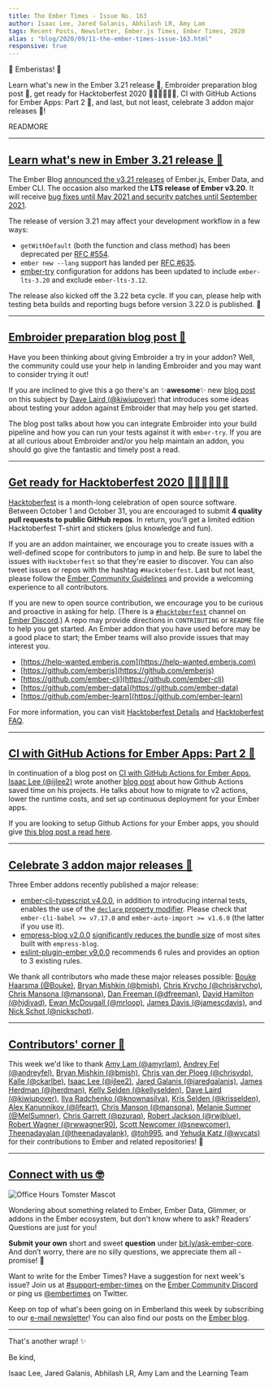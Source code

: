 ```yaml
---
title: The Ember Times - Issue No. 163
author: Isaac Lee, Jared Galanis, Abhilash LR, Amy Lam
tags: Recent Posts, Newsletter, Ember.js Times, Ember Times, 2020
alias : "blog/2020/09/11-the-ember-times-issue-163.html"
responsive: true
---
```


👋 Emberistas! 🐹

Learn what's new in the Ember 3.21 release 🎉,
Embroider preparation blog post 📖,
get ready for Hacktoberfest 2020 👩🏽‍💻🧑🏽‍💻,
CI with GitHub Actions for Ember Apps: Part 2 🎥,
and last, but not least, celebrate 3 addon major releases 🌟!

READMORE

---

## [Learn what's new in Ember 3.21 release 🎉](https://blog.emberjs.com/2020/09/02/ember-3-21-released.html)

The Ember Blog [announced the v3.21 releases](https://blog.emberjs.com/2020/09/02/ember-3-21-released.html) of Ember.js, Ember Data, and Ember CLI. The occasion also marked the **LTS release of Ember v3.20**. It will receive [bug fixes until May 2021 and security patches until September 2021](https://emberjs.com/releases/lts).

The release of version 3.21 may affect your development workflow in a few ways:

- `getWithDefault` (both the function and class method) has been deprecated per [RFC #554](https://github.com/emberjs/rfcs/blob/master/text/0554-deprecate-getwithdefault.md).
- `ember new --lang` support has landed per [RFC #635](https://github.com/emberjs/rfcs/blob/master/text/0635-ember-new-lang.md).
- [ember-try](https://github.com/ember-cli/ember-try) configuration for addons has been updated to include `ember-lts-3.20` and exclude `ember-lts-3.12`.

The release also kicked off the 3.22 beta cycle. If you can, please help with testing beta builds and reporting bugs before version 3.22.0 is published. 💜

---

## [Embroider preparation blog post 📖](https://medium.com/@kiwiupover/embroider-preparation-14d59edafc0b)

Have you been thinking about giving Embroider a try in your addon? Well, the community could use your help in landing Embroider and you may want to consider trying it out! 

If you are inclined to give this a go there's an ✨**awesome**✨ new [blog post](https://medium.com/@kiwiupover/embroider-preparation-14d59edafc0b) on this subject by [Dave Laird (@kiwiupover)](https://github.com/kiwiupover) that introduces some ideas about testing your addon against Embroider that may help you get started.

The blog post talks about how you can integrate Embroider into your build pipeline and how you can run your tests against it with `ember-try`. If you are at all curious about Embroider and/or you help maintain an addon, you should go give the fantastic and timely post a read.

---

## [Get ready for Hacktoberfest 2020 👩🏽‍💻🧑🏽‍💻](https://hacktoberfest.digitalocean.com/)

[Hacktoberfest](https://hacktoberfest.digitalocean.com/) is a month-long celebration of open source software. Between October 1 and October 31, you are encouraged to submit **4 quality pull requests to public GitHub repos**. In return, you'll get a limited edition Hacktoberfest T-shirt and stickers (plus knowledge and fun).

If you are an addon maintainer, we encourage you to create issues with a well-defined scope for contributors to jump in and help. Be sure to label the issues with `Hacktoberfest` so that they're easier to discover. You can also tweet issues or repos with the hashtag `#Hacktoberfest`. Last but not least, please follow the [Ember Community Guidelines](https://emberjs.com/guidelines) and provide a welcoming experience to all contributors.

If you are new to open source contribution, we encourage you to be curious and proactive in asking for help. (There is a [`#hacktoberfest`](https://discord.com/channels/480462759797063690/496453502298750988) channel on [Ember Discord](https://discord.gg/emberjs).) A repo may provide directions in `CONTRIBUTING` or `README` file to help you get started. An Ember addon that you have used before may be a good place to start; the Ember teams will also provide issues that may interest you.

- [https://help-wanted.emberjs.com](https://help-wanted.emberjs.com)
- [https://github.com/emberjs](https://github.com/emberjs)
- [https://github.com/ember-cli](https://github.com/ember-cli)
- [https://github.com/ember-data](https://github.com/ember-data)
- [https://github.com/ember-learn](https://github.com/ember-learn)

For more information, you can visit [Hacktoberfest Details](https://hacktoberfest.digitalocean.com/details) and [Hacktoberfest FAQ](https://hacktoberfest.digitalocean.com/faq).

---

## [CI with GitHub Actions for Ember Apps: Part 2 🎥](https://crunchingnumbers.live/2020/08/31/ci-with-github-actions-for-ember-apps-part-2/)

In continuation of a blog post on [CI with GitHub Actions for Ember Apps](https://crunchingnumbers.live/2020/03/17/ci-with-github-actions-for-ember-apps/), [Isaac Lee (@ijlee2)](https://github.com/ijlee2) wrote another [blog post](https://crunchingnumbers.live/2020/08/31/ci-with-github-actions-for-ember-apps-part-2/) about how Github Actions saved time on his projects. He talks about how to migrate to v2 actions, lower the runtime costs, and set up continuous deployment for your Ember apps.

If you are looking to setup Github Actions for your Ember apps, you should give [this blog post a read here](https://crunchingnumbers.live/2020/03/17/ci-with-github-actions-for-ember-apps/).

---

## [Celebrate 3 addon major releases 🌟](https://github.com/typed-ember/ember-cli-typescript/releases/tag/v4.0.0)

Three Ember addons recently published a major release:

- [ember-cli-typescript v4.0.0](https://github.com/typed-ember/ember-cli-typescript/releases/tag/v4.0.0), in addition to introducing internal tests, enables the use of the [`declare` property modifier](https://www.typescriptlang.org/docs/handbook/release-notes/typescript-3-7.html#the-usedefineforclassfields-flag-and-the-declare-property-modifier). Please check that `ember-cli-babel >= v7.17.0` and `ember-auto-import >= v1.6.0` (the latter if you use it).
- [empress-blog v2.0.0](https://github.com/empress/empress-blog/releases/tag/v2.0.0) [significantly reduces the bundle size](https://twitter.com/real_ate/status/1301536390845534208) of most sites built with `empress-blog`. 
- [eslint-plugin-ember v9.0.0](https://github.com/ember-cli/eslint-plugin-ember/releases/tag/v9.0.0) recommends 6 rules and provides an option to 3 existing rules.

We thank all contributors who made these major releases possible: [Bouke Haarsma (@Bouke)](https://github.com/Bouke), [Bryan Mishkin (@bmish)](https://github.com/bmish), [Chris Krycho (@chriskrycho)](https://github.com/chriskrycho), [Chris Mansona (@mansona)](https://github.com/mansona), [Dan Freeman (@dfreeman)](https://github.com/dfreeman), [David Hamilton (@hjdivad)](https://github.com/hjdivad), [Ewan McDougall (@mrloop)](https://github.com/mrloop), [James Davis (@jamescdavis)](https://github.com/jamescdavis), and [Nick Schot (@nickschot)](https://github.com/nickschot).

---

## [Contributors' corner 👏](https://guides.emberjs.com/release/contributing/repositories/)

<p>This week we'd like to thank <a href="https://github.com/amyrlam" rel="noopener noreferrer" target="_blank">Amy Lam (@amyrlam)</a>, <a href="https://github.com/andreyfel" rel="noopener noreferrer" target="_blank">Andrey Fel (@andreyfel)</a>, <a href="https://github.com/bmish" rel="noopener noreferrer" target="_blank">Bryan Mishkin (@bmish)</a>, <a href="https://github.com/chrisvdp" rel="noopener noreferrer" target="_blank">Chris van der Ploeg (@chrisvdp)</a>, <a href="https://github.com/ckarlbe" rel="noopener noreferrer" target="_blank">Kalle (@ckarlbe)</a>, <a href="https://github.com/ijlee2" rel="noopener noreferrer" target="_blank">Isaac Lee (@ijlee2)</a>, <a href="https://github.com/jaredgalanis" rel="noopener noreferrer" target="_blank">Jared Galanis (@jaredgalanis)</a>, <a href="https://github.com/jherdman" rel="noopener noreferrer" target="_blank">James Herdman (@jherdman)</a>, <a href="https://github.com/kellyselden" rel="noopener noreferrer" target="_blank">Kelly Selden (@kellyselden)</a>, <a href="https://github.com/kiwiupover" rel="noopener noreferrer" target="_blank">Dave Laird (@kiwiupover)</a>, <a href="https://github.com/knownasilya" rel="noopener noreferrer" target="_blank">Ilya Radchenko (@knownasilya)</a>, <a href="https://github.com/krisselden" rel="noopener noreferrer" target="_blank">Kris Selden (@krisselden)</a>, <a href="https://github.com/lifeart" rel="noopener noreferrer" target="_blank">Alex Kanunnikov (@lifeart)</a>, <a href="https://github.com/mansona" rel="noopener noreferrer" target="_blank">Chris Manson (@mansona)</a>, <a href="https://github.com/MelSumner" rel="noopener noreferrer" target="_blank">Melanie Sumner (@MelSumner)</a>, <a href="https://github.com/pzuraq" rel="noopener noreferrer" target="_blank">Chris Garrett (@pzuraq)</a>, <a href="https://github.com/rwjblue" rel="noopener noreferrer" target="_blank">Robert Jackson (@rwjblue)</a>, <a href="https://github.com/rwwagner90" rel="noopener noreferrer" target="_blank">Robert Wagner (@rwwagner90)</a>, <a href="https://github.com/snewcomer" rel="noopener noreferrer" target="_blank">Scott Newcomer (@snewcomer)</a>, <a href="https://github.com/theenadayalank" rel="noopener noreferrer" target="_blank">Theenadayalan (@theenadayalank)</a>, <a href="https://github.com/toh995" rel="noopener noreferrer" target="_blank">@toh995</a>, and <a href="https://github.com/wycats" rel="noopener noreferrer" target="_blank">Yehuda Katz (@wycats)</a> for their contributions to Ember and related repositories! 💖</p>

---

## [Connect with us 🤓](https://docs.google.com/forms/d/e/1FAIpQLScqu7Lw_9cIkRtAiXKitgkAo4xX_pV1pdCfMJgIr6Py1V-9Og/viewform)

<div class="blog-row">
  <img class="float-right small transparent padded" alt="Office Hours Tomster Mascot" title="Readers' Questions" src="/images/tomsters/officehours.png" />

  <p>Wondering about something related to Ember, Ember Data, Glimmer, or addons in the Ember ecosystem, but don't know where to ask? Readers’ Questions are just for you!</p>

  <p><strong>Submit your own</strong> short and sweet <strong>question</strong> under <a href="https://bit.ly/ask-ember-core" target="rq">bit.ly/ask-ember-core</a>. And don’t worry, there are no silly questions, we appreciate them all - promise! 🤞</p>

  <p>Want to write for the Ember Times? Have a suggestion for next week's issue? Join us at <a href="https://discordapp.com/channels/480462759797063690/485450546887786506">#support-ember-times</a> on the <a href="https://discordapp.com/invite/zT3asNS">Ember Community Discord</a> or ping us <a href="https://twitter.com/embertimes">@embertimes</a> on Twitter.</p>

  <p>Keep on top of what's been going on in Emberland this week by subscribing to our <a href="https://the-emberjs-times.ongoodbits.com/">e-mail newsletter</a>! You can also find our posts on the <a href="https://emberjs.com/blog/tags/newsletter.html">Ember blog</a>.</p>
</div>

---

That's another wrap! ✨

Be kind,

Isaac Lee, Jared Galanis, Abhilash LR, Amy Lam and the Learning Team
